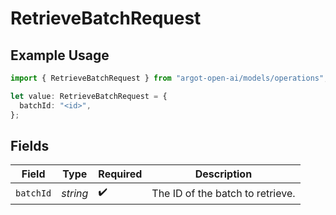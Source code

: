 # RetrieveBatchRequest

## Example Usage

```typescript
import { RetrieveBatchRequest } from "argot-open-ai/models/operations";

let value: RetrieveBatchRequest = {
  batchId: "<id>",
};
```

## Fields

| Field                            | Type                             | Required                         | Description                      |
| -------------------------------- | -------------------------------- | -------------------------------- | -------------------------------- |
| `batchId`                        | *string*                         | :heavy_check_mark:               | The ID of the batch to retrieve. |